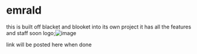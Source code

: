 # emrald
this is built off blacket and blooket into its own project it has all the features and staff soon 
logo;![image](https://github.com/codestrak/emrald/assets/170775678/b6854dc2-6da6-4758-8e6a-55d386b100cb)








link will be posted here when done 



